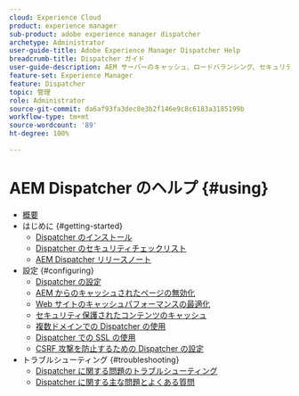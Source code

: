 ```yaml
---
cloud: Experience Cloud
product: experience manager
sub-product: adobe experience manager dispatcher
archetype: Administrator
user-guide-title: Adobe Experience Manager Dispatcher Help
breadcrumb-title: Dispatcher ガイド
user-guide-description: AEM サーバーのキャッシュ、ロードバランシング、セキュリティの向上に Dispatcher を使用する方法について説明します。
feature-set: Experience Manager
feature: Dispatcher
topic: 管理
role: Administrator
source-git-commit: da6af93fa3dec8e3b2f146e9c8c6183a3185199b
workflow-type: tm+mt
source-wordcount: '89'
ht-degree: 100%

---
```



# AEM Dispatcher のヘルプ {#using}

+ [概要](dispatcher.md)
+ はじめに {#getting-started}
   + [Dispatcher のインストール](dispatcher-install.md)
   + [Dispatcher のセキュリティチェックリスト](security-checklist.md)
   + [AEM Dispatcher リリースノート](release-notes.md)
+ 設定 {#configuring}
   + [Dispatcher の設定](dispatcher-configuration.md)
   + [AEM からのキャッシュされたページの無効化](page-invalidate.md)
   + [Web サイトのキャッシュパフォーマンスの最適化](https://helpx.adobe.com/jp/experience-manager/6-4/sites/deploying/using/configuring-performance.html)
   + [セキュリティ保護されたコンテンツのキャッシュ](permissions-cache.md)
   + [複数ドメインでの Dispatcher の使用 ](dispatcher-domains.md)
   + [Dispatcher での SSL の使用](dispatcher-ssl.md)
   + [CSRF 攻撃を防止するための Dispatcher の設定](configuring-dispatcher-to-prevent-csrf.md)
+ トラブルシューティング {#troubleshooting}
   + [Dispatcher に関する問題のトラブルシューティング](dispatcher-troubleshooting.md)
   + [Dispatcher に関する主な問題とよくある質問](dispatcher-faq.md)
